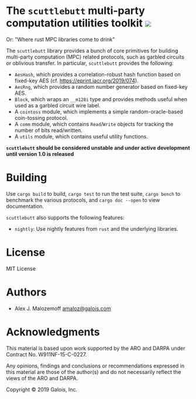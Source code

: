 # The `scuttlebutt` multi-party computation utilities toolkit [![](https://travis-ci.org/amaloz/scuttlebutt.svg?branch=master)](https://travis-ci.org/amaloz/scuttlebutt)
Or: "Where rust MPC libraries come to drink"

The `scuttlebutt` library provides a bunch of core primitives for building
multi-party computation (MPC) related protocols, such as garbled circuits or
oblivious transfer. In particular, `scuttlebutt` provides the following:

* `AesHash`, which provides a correlation-robust hash function based on fixed-key AES (cf. <https://eprint.iacr.org/2019/074>).
* `AesRng`, which provides a random number generator based on fixed-key AES.
* `Block`, which wraps an `__m128i` type and provides methods useful when used as a garbled circuit wire label.
* A `cointoss` module, which implements a simple random-oracle-based coin-tossing protocol.
* A `comm` module, which contains `Read`/`Write` objects for tracking the number of bits read/written.
* A `utils` module, which contains useful utility functions.

**`scuttlebutt` should be considered unstable and under active development until
version 1.0 is released**

# Building

Use `cargo build` to build, `cargo test` to run the test suite, `cargo bench` to
benchmark the various protocols, and `cargo doc --open` to view documentation.

`scuttlebutt` also supports the following features:

* `nightly`: Use nightly features from `rust` and the underlying libraries.

# License

MIT License

# Authors

- Alex J. Malozemoff <amaloz@galois.com>

# Acknowledgments

This material is based upon work supported by the ARO and DARPA under Contract
No. W911NF-15-C-0227.

Any opinions, findings and conclusions or recommendations expressed in this
material are those of the author(s) and do not necessarily reflect the views of
the ARO and DARPA.

Copyright © 2019 Galois, Inc.
